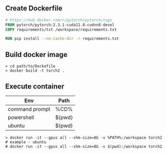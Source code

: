 
## Create Dockerfile

```dockerfile
# https://hub.docker.com/r/pytorch/pytorch/tags
FROM pytorch/pytorch:2.3.1-cuda11.8-cudnn8-devel
COPY requirements/txt /workspace/requirements.txt

RUN pip install --no-cache-dir -r requirements.txt
```

## Build docker image

```shell
> cd path/to/Dockefile
> docker build -t torch2 .
```

## Execute container

| Env | Path |
| -- | -- |
| command prompt | %CD% |
| powershell | ${pwd} |
| ubuntu | $(pwd) |

```shell
> docker run -it --gpus all --shm-size=8G -v %PATH%:/workspace torch2
# example - ubuntu
# docker run -it --gpus all --shm-size=8G -v $(pwd):/workspace torch2
```
